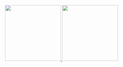 <div align="center">
  <a href="https://github.com/Kaylan-9">
  <img height="180em" src="https://github-readme-stats.vercel.app/api?username=kaylan-9&show_icons=true&theme=tokyonight&include_all_commits=true&count_private=true"/>
  <img height="180em" src="https://github-readme-stats.vercel.app/api/top-langs/?username=kaylan-9&layout=compact&langs_count=7&theme=tokyonight"/>
</div>
